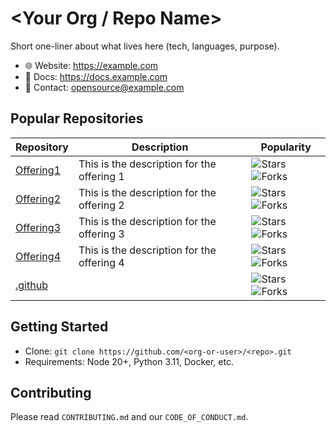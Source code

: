 # <Your Org / Repo Name>
Short one-liner about what lives here (tech, languages, purpose).

- 🌐 Website: https://example.com
- 🧭 Docs: https://docs.example.com
- 💬 Contact: opensource@example.com

## Popular Repositories
<!--REPO_CARDS:start-->
| Repository | Description | Popularity |
|-----------|-------------|-----------|
| [Offering1](https://github.com/AI-Offerings/Offering1) | This is the description for the offering 1 | ![Stars](https://img.shields.io/github/stars/AI-Offerings/Offering1?style=social) ![Forks](https://img.shields.io/github/forks/AI-Offerings/Offering1?style=social) |
| [Offering2](https://github.com/AI-Offerings/Offering2) | This is the description for the offering 2 | ![Stars](https://img.shields.io/github/stars/AI-Offerings/Offering2?style=social) ![Forks](https://img.shields.io/github/forks/AI-Offerings/Offering2?style=social) |
| [Offering3](https://github.com/AI-Offerings/Offering3) | This is the description for the offering 3 | ![Stars](https://img.shields.io/github/stars/AI-Offerings/Offering3?style=social) ![Forks](https://img.shields.io/github/forks/AI-Offerings/Offering3?style=social) |
| [Offering4](https://github.com/AI-Offerings/Offering4) | This is the description for the offering 4 | ![Stars](https://img.shields.io/github/stars/AI-Offerings/Offering4?style=social) ![Forks](https://img.shields.io/github/forks/AI-Offerings/Offering4?style=social) |
| [.github](https://github.com/AI-Offerings/.github) |  | ![Stars](https://img.shields.io/github/stars/AI-Offerings/.github?style=social) ![Forks](https://img.shields.io/github/forks/AI-Offerings/.github?style=social) |
<!--REPO_CARDS:end-->

## Getting Started
- Clone: `git clone https://github.com/<org-or-user>/<repo>.git`
- Requirements: Node 20+, Python 3.11, Docker, etc.

## Contributing
Please read `CONTRIBUTING.md` and our `CODE_OF_CONDUCT.md`.

